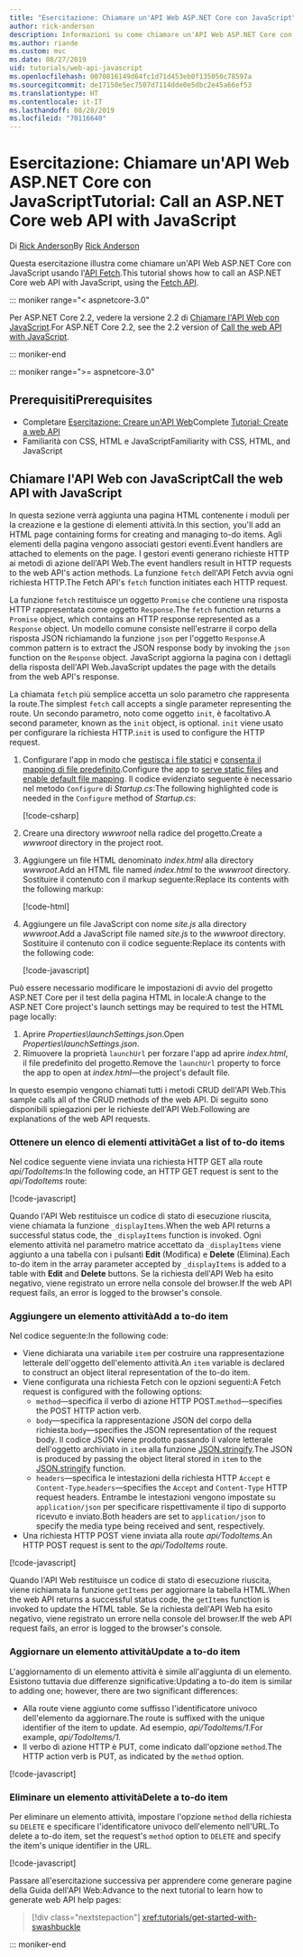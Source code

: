 ```yaml
---
title: "Esercitazione: Chiamare un'API Web ASP.NET Core con JavaScript"
author: rick-anderson
description: Informazioni su come chiamare un'API Web ASP.NET Core con JavaScript.
ms.author: riande
ms.custom: mvc
ms.date: 08/27/2019
uid: tutorials/web-api-javascript
ms.openlocfilehash: 0070816149d64fc1d71d453eb0f135050c78597a
ms.sourcegitcommit: de17150e5ec7507d7114dde0e5dbc2e45a66ef53
ms.translationtype: HT
ms.contentlocale: it-IT
ms.lasthandoff: 08/28/2019
ms.locfileid: "70116640"
---
```

# <a name="tutorial-call-an-aspnet-core-web-api-with-javascript"></a><span data-ttu-id="ab550-103">Esercitazione: Chiamare un'API Web ASP.NET Core con JavaScript</span><span class="sxs-lookup"><span data-stu-id="ab550-103">Tutorial: Call an ASP.NET Core web API with JavaScript</span></span>

<span data-ttu-id="ab550-104">Di [Rick Anderson](https://twitter.com/RickAndMSFT)</span><span class="sxs-lookup"><span data-stu-id="ab550-104">By [Rick Anderson](https://twitter.com/RickAndMSFT)</span></span>

<span data-ttu-id="ab550-105">Questa esercitazione illustra come chiamare un'API Web ASP.NET Core con JavaScript usando l'[API Fetch](https://developer.mozilla.org/docs/Web/API/Fetch_API).</span><span class="sxs-lookup"><span data-stu-id="ab550-105">This tutorial shows how to call an ASP.NET Core web API with JavaScript, using the [Fetch API](https://developer.mozilla.org/docs/Web/API/Fetch_API).</span></span>

::: moniker range="< aspnetcore-3.0"

<span data-ttu-id="ab550-106">Per ASP.NET Core 2.2, vedere la versione 2.2 di [Chiamare l'API Web con JavaScript](xref:tutorials/first-web-api#call-the-web-api-with-javascript).</span><span class="sxs-lookup"><span data-stu-id="ab550-106">For ASP.NET Core 2.2, see the 2.2 version of [Call the web API with JavaScript](xref:tutorials/first-web-api#call-the-web-api-with-javascript).</span></span>

::: moniker-end

::: moniker range=">= aspnetcore-3.0"

## <a name="prerequisites"></a><span data-ttu-id="ab550-107">Prerequisiti</span><span class="sxs-lookup"><span data-stu-id="ab550-107">Prerequisites</span></span>

* <span data-ttu-id="ab550-108">Completare [Esercitazione: Creare un'API Web](xref:tutorials/first-web-api)</span><span class="sxs-lookup"><span data-stu-id="ab550-108">Complete [Tutorial: Create a web API](xref:tutorials/first-web-api)</span></span>
* <span data-ttu-id="ab550-109">Familiarità con CSS, HTML e JavaScript</span><span class="sxs-lookup"><span data-stu-id="ab550-109">Familiarity with CSS, HTML, and JavaScript</span></span>

## <a name="call-the-web-api-with-javascript"></a><span data-ttu-id="ab550-110">Chiamare l'API Web con JavaScript</span><span class="sxs-lookup"><span data-stu-id="ab550-110">Call the web API with JavaScript</span></span>

<span data-ttu-id="ab550-111">In questa sezione verrà aggiunta una pagina HTML contenente i moduli per la creazione e la gestione di elementi attività.</span><span class="sxs-lookup"><span data-stu-id="ab550-111">In this section, you'll add an HTML page containing forms for creating and managing to-do items.</span></span> <span data-ttu-id="ab550-112">Agli elementi della pagina vengono associati gestori eventi.</span><span class="sxs-lookup"><span data-stu-id="ab550-112">Event handlers are attached to elements on the page.</span></span> <span data-ttu-id="ab550-113">I gestori eventi generano richieste HTTP ai metodi di azione dell'API Web.</span><span class="sxs-lookup"><span data-stu-id="ab550-113">The event handlers result in HTTP requests to the web API's action methods.</span></span> <span data-ttu-id="ab550-114">La funzione `fetch` dell'API Fetch avvia ogni richiesta HTTP.</span><span class="sxs-lookup"><span data-stu-id="ab550-114">The Fetch API's `fetch` function initiates each HTTP request.</span></span>

<span data-ttu-id="ab550-115">La funzione `fetch` restituisce un oggetto `Promise` che contiene una risposta HTTP rappresentata come oggetto `Response`.</span><span class="sxs-lookup"><span data-stu-id="ab550-115">The `fetch` function returns a `Promise` object, which contains an HTTP response represented as a `Response` object.</span></span> <span data-ttu-id="ab550-116">Un modello comune consiste nell'estrarre il corpo della risposta JSON richiamando la funzione `json` per l'oggetto `Response`.</span><span class="sxs-lookup"><span data-stu-id="ab550-116">A common pattern is to extract the JSON response body by invoking the `json` function on the `Response` object.</span></span> <span data-ttu-id="ab550-117">JavaScript aggiorna la pagina con i dettagli della risposta dell'API Web.</span><span class="sxs-lookup"><span data-stu-id="ab550-117">JavaScript updates the page with the details from the web API's response.</span></span>

<span data-ttu-id="ab550-118">La chiamata `fetch` più semplice accetta un solo parametro che rappresenta la route.</span><span class="sxs-lookup"><span data-stu-id="ab550-118">The simplest `fetch` call accepts a single parameter representing the route.</span></span> <span data-ttu-id="ab550-119">Un secondo parametro, noto come oggetto `init`, è facoltativo.</span><span class="sxs-lookup"><span data-stu-id="ab550-119">A second parameter, known as the `init` object, is optional.</span></span> <span data-ttu-id="ab550-120">`init` viene usato per configurare la richiesta HTTP.</span><span class="sxs-lookup"><span data-stu-id="ab550-120">`init` is used to configure the HTTP request.</span></span>

1. <span data-ttu-id="ab550-121">Configurare l'app in modo che [gestisca i file statici](/dotnet/api/microsoft.aspnetcore.builder.staticfileextensions.usestaticfiles#Microsoft_AspNetCore_Builder_StaticFileExtensions_UseStaticFiles_Microsoft_AspNetCore_Builder_IApplicationBuilder_) e [consenta il mapping di file predefinito](/dotnet/api/microsoft.aspnetcore.builder.defaultfilesextensions.usedefaultfiles#Microsoft_AspNetCore_Builder_DefaultFilesExtensions_UseDefaultFiles_Microsoft_AspNetCore_Builder_IApplicationBuilder_).</span><span class="sxs-lookup"><span data-stu-id="ab550-121">Configure the app to [serve static files](/dotnet/api/microsoft.aspnetcore.builder.staticfileextensions.usestaticfiles#Microsoft_AspNetCore_Builder_StaticFileExtensions_UseStaticFiles_Microsoft_AspNetCore_Builder_IApplicationBuilder_) and [enable default file mapping](/dotnet/api/microsoft.aspnetcore.builder.defaultfilesextensions.usedefaultfiles#Microsoft_AspNetCore_Builder_DefaultFilesExtensions_UseDefaultFiles_Microsoft_AspNetCore_Builder_IApplicationBuilder_).</span></span> <span data-ttu-id="ab550-122">Il codice evidenziato seguente è necessario nel metodo `Configure` di *Startup.cs*:</span><span class="sxs-lookup"><span data-stu-id="ab550-122">The following highlighted code is needed in the `Configure` method of *Startup.cs*:</span></span>

    [!code-csharp[](first-web-api/samples/3.0/TodoApi/StartupJavaScript.cs?highlight=8-9&name=snippet_configure)]

1. <span data-ttu-id="ab550-123">Creare una directory *wwwroot* nella radice del progetto.</span><span class="sxs-lookup"><span data-stu-id="ab550-123">Create a *wwwroot* directory in the project root.</span></span>

1. <span data-ttu-id="ab550-124">Aggiungere un file HTML denominato *index.html* alla directory *wwwroot*.</span><span class="sxs-lookup"><span data-stu-id="ab550-124">Add an HTML file named *index.html* to the *wwwroot* directory.</span></span> <span data-ttu-id="ab550-125">Sostituire il contenuto con il markup seguente:</span><span class="sxs-lookup"><span data-stu-id="ab550-125">Replace its contents with the following markup:</span></span>

    [!code-html[](first-web-api/samples/3.0/TodoApi/wwwroot/index.html)]

1. <span data-ttu-id="ab550-126">Aggiungere un file JavaScript con nome *site.js* alla directory *wwwroot*.</span><span class="sxs-lookup"><span data-stu-id="ab550-126">Add a JavaScript file named *site.js* to the *wwwroot* directory.</span></span> <span data-ttu-id="ab550-127">Sostituire il contenuto con il codice seguente:</span><span class="sxs-lookup"><span data-stu-id="ab550-127">Replace its contents with the following code:</span></span>

    [!code-javascript[](first-web-api/samples/3.0/TodoApi/wwwroot/js/site.js?name=snippet_SiteJs)]

<span data-ttu-id="ab550-128">Può essere necessario modificare le impostazioni di avvio del progetto ASP.NET Core per il test della pagina HTML in locale:</span><span class="sxs-lookup"><span data-stu-id="ab550-128">A change to the ASP.NET Core project's launch settings may be required to test the HTML page locally:</span></span>

1. <span data-ttu-id="ab550-129">Aprire *Properties\launchSettings.json*.</span><span class="sxs-lookup"><span data-stu-id="ab550-129">Open *Properties\launchSettings.json*.</span></span>
1. <span data-ttu-id="ab550-130">Rimuovere la proprietà `launchUrl` per forzare l'app ad aprire *index.html*, il file predefinito del progetto.</span><span class="sxs-lookup"><span data-stu-id="ab550-130">Remove the `launchUrl` property to force the app to open at *index.html*&mdash;the project's default file.</span></span>

<span data-ttu-id="ab550-131">In questo esempio vengono chiamati tutti i metodi CRUD dell'API Web.</span><span class="sxs-lookup"><span data-stu-id="ab550-131">This sample calls all of the CRUD methods of the web API.</span></span> <span data-ttu-id="ab550-132">Di seguito sono disponibili spiegazioni per le richieste dell'API Web.</span><span class="sxs-lookup"><span data-stu-id="ab550-132">Following are explanations of the web API requests.</span></span>

### <a name="get-a-list-of-to-do-items"></a><span data-ttu-id="ab550-133">Ottenere un elenco di elementi attività</span><span class="sxs-lookup"><span data-stu-id="ab550-133">Get a list of to-do items</span></span>

<span data-ttu-id="ab550-134">Nel codice seguente viene inviata una richiesta HTTP GET alla route *api/TodoItems*:</span><span class="sxs-lookup"><span data-stu-id="ab550-134">In the following code, an HTTP GET request is sent to the *api/TodoItems* route:</span></span>

[!code-javascript[](first-web-api/samples/3.0/TodoApi/wwwroot/js/site.js?name=snippet_GetItems)]

<span data-ttu-id="ab550-135">Quando l'API Web restituisce un codice di stato di esecuzione riuscita, viene chiamata la funzione `_displayItems`.</span><span class="sxs-lookup"><span data-stu-id="ab550-135">When the web API returns a successful status code, the `_displayItems` function is invoked.</span></span> <span data-ttu-id="ab550-136">Ogni elemento attività nel parametro matrice accettato da `_displayItems` viene aggiunto a una tabella con i pulsanti **Edit** (Modifica) e **Delete** (Elimina).</span><span class="sxs-lookup"><span data-stu-id="ab550-136">Each to-do item in the array parameter accepted by `_displayItems` is added to a table with **Edit** and **Delete** buttons.</span></span> <span data-ttu-id="ab550-137">Se la richiesta dell'API Web ha esito negativo, viene registrato un errore nella console del browser.</span><span class="sxs-lookup"><span data-stu-id="ab550-137">If the web API request fails, an error is logged to the browser's console.</span></span>

### <a name="add-a-to-do-item"></a><span data-ttu-id="ab550-138">Aggiungere un elemento attività</span><span class="sxs-lookup"><span data-stu-id="ab550-138">Add a to-do item</span></span>

<span data-ttu-id="ab550-139">Nel codice seguente:</span><span class="sxs-lookup"><span data-stu-id="ab550-139">In the following code:</span></span>

* <span data-ttu-id="ab550-140">Viene dichiarata una variabile `item` per costruire una rappresentazione letterale dell'oggetto dell'elemento attività.</span><span class="sxs-lookup"><span data-stu-id="ab550-140">An `item` variable is declared to construct an object literal representation of the to-do item.</span></span>
* <span data-ttu-id="ab550-141">Viene configurata una richiesta Fetch con le opzioni seguenti:</span><span class="sxs-lookup"><span data-stu-id="ab550-141">A Fetch request is configured with the following options:</span></span>
    * <span data-ttu-id="ab550-142">`method`&mdash;specifica il verbo di azione HTTP POST.</span><span class="sxs-lookup"><span data-stu-id="ab550-142">`method`&mdash;specifies the POST HTTP action verb.</span></span>
    * <span data-ttu-id="ab550-143">`body`&mdash;specifica la rappresentazione JSON del corpo della richiesta.</span><span class="sxs-lookup"><span data-stu-id="ab550-143">`body`&mdash;specifies the JSON representation of the request body.</span></span> <span data-ttu-id="ab550-144">Il codice JSON viene prodotto passando il valore letterale dell'oggetto archiviato in `item` alla funzione [JSON.stringify](https://developer.mozilla.org/docs/Web/JavaScript/Reference/Global_Objects/JSON/stringify).</span><span class="sxs-lookup"><span data-stu-id="ab550-144">The JSON is produced by passing the object literal stored in `item` to the [JSON.stringify](https://developer.mozilla.org/docs/Web/JavaScript/Reference/Global_Objects/JSON/stringify) function.</span></span>
    * <span data-ttu-id="ab550-145">`headers`&mdash;specifica le intestazioni della richiesta HTTP `Accept` e `Content-Type`.</span><span class="sxs-lookup"><span data-stu-id="ab550-145">`headers`&mdash;specifies the `Accept` and `Content-Type` HTTP request headers.</span></span> <span data-ttu-id="ab550-146">Entrambe le intestazioni vengono impostate su `application/json` per specificare rispettivamente il tipo di supporto ricevuto e inviato.</span><span class="sxs-lookup"><span data-stu-id="ab550-146">Both headers are set to `application/json` to specify the media type being received and sent, respectively.</span></span>
* <span data-ttu-id="ab550-147">Una richiesta HTTP POST viene inviata alla route *api/TodoItems*.</span><span class="sxs-lookup"><span data-stu-id="ab550-147">An HTTP POST request is sent to the *api/TodoItems* route.</span></span>

[!code-javascript[](first-web-api/samples/3.0/TodoApi/wwwroot/js/site.js?name=snippet_AddItem)]

<span data-ttu-id="ab550-148">Quando l'API Web restituisce un codice di stato di esecuzione riuscita, viene richiamata la funzione `getItems` per aggiornare la tabella HTML.</span><span class="sxs-lookup"><span data-stu-id="ab550-148">When the web API returns a successful status code, the `getItems` function is invoked to update the HTML table.</span></span> <span data-ttu-id="ab550-149">Se la richiesta dell'API Web ha esito negativo, viene registrato un errore nella console del browser.</span><span class="sxs-lookup"><span data-stu-id="ab550-149">If the web API request fails, an error is logged to the browser's console.</span></span>

### <a name="update-a-to-do-item"></a><span data-ttu-id="ab550-150">Aggiornare un elemento attività</span><span class="sxs-lookup"><span data-stu-id="ab550-150">Update a to-do item</span></span>

<span data-ttu-id="ab550-151">L'aggiornamento di un elemento attività è simile all'aggiunta di un elemento. Esistono tuttavia due differenze significative:</span><span class="sxs-lookup"><span data-stu-id="ab550-151">Updating a to-do item is similar to adding one; however, there are two significant differences:</span></span>

* <span data-ttu-id="ab550-152">Alla route viene aggiunto come suffisso l'identificatore univoco dell'elemento da aggiornare.</span><span class="sxs-lookup"><span data-stu-id="ab550-152">The route is suffixed with the unique identifier of the item to update.</span></span> <span data-ttu-id="ab550-153">Ad esempio, *api/TodoItems/1*.</span><span class="sxs-lookup"><span data-stu-id="ab550-153">For example, *api/TodoItems/1*.</span></span>
* <span data-ttu-id="ab550-154">Il verbo di azione HTTP è PUT, come indicato dall'opzione `method`.</span><span class="sxs-lookup"><span data-stu-id="ab550-154">The HTTP action verb is PUT, as indicated by the `method` option.</span></span>

[!code-javascript[](first-web-api/samples/3.0/TodoApi/wwwroot/js/site.js?name=snippet_UpdateItem)]

### <a name="delete-a-to-do-item"></a><span data-ttu-id="ab550-155">Eliminare un elemento attività</span><span class="sxs-lookup"><span data-stu-id="ab550-155">Delete a to-do item</span></span>

<span data-ttu-id="ab550-156">Per eliminare un elemento attività, impostare l'opzione `method` della richiesta su `DELETE` e specificare l'identificatore univoco dell'elemento nell'URL.</span><span class="sxs-lookup"><span data-stu-id="ab550-156">To delete a to-do item, set the request's `method` option to `DELETE` and specify the item's unique identifier in the URL.</span></span>

[!code-javascript[](first-web-api/samples/3.0/TodoApi/wwwroot/js/site.js?name=snippet_DeleteItem)]

<span data-ttu-id="ab550-157">Passare all'esercitazione successiva per apprendere come generare pagine della Guida dell'API Web:</span><span class="sxs-lookup"><span data-stu-id="ab550-157">Advance to the next tutorial to learn how to generate web API help pages:</span></span>

> [!div class="nextstepaction"]
> <xref:tutorials/get-started-with-swashbuckle>

::: moniker-end
